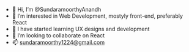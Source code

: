 - 👋 Hi, I’m @SundaramoorthyAnandh
- 👀 I’m interested in Web Development, mostyly front-end, preferably React
- 🌱 I have started learning UX designs and development 
- 💞️ I’m looking to collaborate on React
- 📫 sundaramoorthy1224@gmail.com

<!---
SundaramoorthyAnandh/SundaramoorthyAnandh is a ✨ special ✨ repository because its `README.md` (this file) appears on your GitHub profile.
You can click the Preview link to take a look at your changes.
--->
